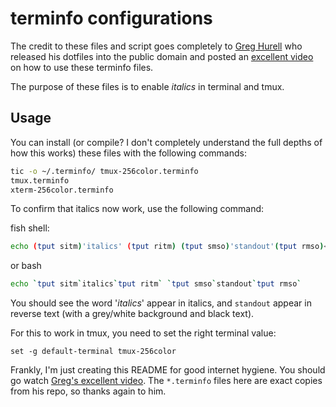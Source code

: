 # terminfo configurations

The credit to these files and script goes completely to [Greg Hurell](https://github.com/wincent) who released his dotfiles into the public domain and posted an [excellent video][video] on how to use these terminfo files.

The purpose of these files is to enable _italics_ in terminal and tmux.

## Usage

You can install (or compile? I don't completely understand the full depths of how this works) these files with the following commands:

```bash
tic -o ~/.terminfo/ tmux-256color.terminfo
tmux.terminfo
xterm-256color.terminfo
```

To confirm that italics now work, use the following command:

fish shell:

```bash
echo (tput sitm)'italics' (tput ritm) (tput smso)'standout'(tput rmso)<Paste>
```

or bash

```bash
echo `tput sitm`italics`tput ritm` `tput smso`standout`tput rmso`
```

You should see the word '_italics_' appear in italics, and `standout` appear in reverse text (with a grey/white background and black text).

For this to work in tmux, you need to set the right terminal value:

```
set -g default-terminal tmux-256color
```

Frankly, I'm just creating this README for good internet hygiene. You should go watch [Greg's excellent video][video].
The `*.terminfo` files here are exact copies from his repo, so thanks again to him.

[video]: https://www.youtube.com/watch?v=n1cKtZfwOgQ


